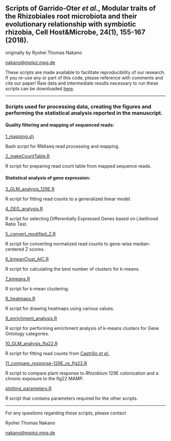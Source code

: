 ## Scripts of Garrido-Oter *et al.*, Modular traits of the Rhizobiales root microbiota and their evolutionary relationship with symbiotic rhizobia, Cell Host&Microbe, 24(1), 155-167 (2018).

originally by Ryohei Thomas Nakano

nakano@mpipz.mpg.de

These scripts are made available to facilitate reproducibility of our research. If you re-use any or part of this code, please reference with comments and cite our paper! Raw data and intermediate results necessary to run these scripts can be downloaded [here](http://www.mpipz.mpg.de/R_scripts).

---------------------------

### Scripts used for processing data, creating the figures and performing the statistical analysis reported in the manuscript.

#### Quality filtering and mapping of sequenced reads:

[1_mapping.sh](https://github.com/rtnakano1984/129E_RNAseq/blob/master/1_mapping.sh)

Bash script for RNAseq read processing and mapping.

[2_makeCountTable.R](https://github.com/rtnakano1984/129E_RNAseq/blob/master/2_makeCountTable.R)

R script for preparing read count table from mapped sequence reads.




#### Statistical analysis of gene expression:

[3_GLM_analysis_129E.R](https://github.com/rtnakano1984/129E_RNAseq/blob/master/3_GLM_analysis_129E.R)

R script for fitting read counts to a generalized linear model.
[4_DEG_analysis.R](https://github.com/rtnakano1984/129E_RNAseq/blob/master/4_DEG_analysis.R)

R script for selecting Differentially Expressed Genes based on Likelihood Ratio Test.
[5_convert_modified_Z.R](https://github.com/rtnakano1984/129E_RNAseq/blob/master/5_convert_modified_Z.R)

R script for converting normalized read counts to gene-wise median-centered Z scores.
[6_kmeanClust_AIC.R](https://github.com/rtnakano1984/129E_RNAseq/blob/master/6_kmeanClust_AIC.R)

R script for calculating the best number of clusters for k-means.
[7_kmeans.R](https://github.com/rtnakano1984/129E_RNAseq/blob/master/7_kmeans.R)

R script for k-mean clustering.
[8_heatmaps.R](https://github.com/rtnakano1984/129E_RNAseq/blob/master/8_heatmaps.R)

R script for drawing heatmaps using various values.
[9_enrichment_analysis.R](https://github.com/rtnakano1984/129E_RNAseq/blob/master/9_enrichment_analysis.R)

R script for performing enrichment analysis of k-means clusters for Gene Ontology categories.
[10_GLM_analysis_flg22.R](https://github.com/rtnakano1984/129E_RNAseq/blob/master/10_GLM_analysis_flg22)

R script for fitting read counts from [Castrillo *et al.*](https://www.nature.com/articles/nature21417).
[11_compare_response-129E_vs_flg22.R](https://github.com/rtnakano1984/129E_RNAseq/blob/master/11_compare_response)

R script to compare plant response to *Rhizobium* 129E colonization and a chronic exposure to the flg22 MAMP.
[plotting_parameters.R](https://github.com/rtnakano1984/129E_RNAseq/blob/master/plotting_parameters.R)

R script that contains parameters required for the other scripts.



---------------------------

For any questions regarding these scripts, please contact

Ryohei Thomas Nakano

nakano@mpipz.mpg.de
